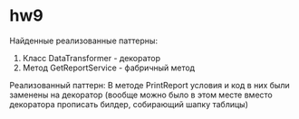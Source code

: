 # hw9
Найденные реализованные паттерны:
1) Класс DataTransformer - декоратор
2) Метод GetReportService - фабричный метод

Реализованный паттерн:
В методе PrintReport условия и код в них были заменены на декоратор (вообще можно было в этом месте вместо декоратора прописать билдер, собирающий шапку таблицы)
